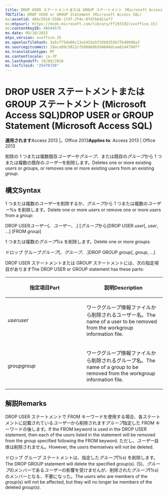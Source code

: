 ```yaml
---
title: DROP USER ステートメントまたは GROUP ステートメント (Microsoft Access SQL)
TOCTitle: DROP USER or GROUP Statement (Microsoft Access SQL)
ms:assetid: 46bc5916-556b-17df-2f4c-8fd7bbd21ef7
ms:mtpsurl: https://msdn.microsoft.com/library/Ff193192(v=office.15)
ms:contentKeyID: 48544575
ms.date: 09/18/2015
mtps_version: v=office.15
ms.openlocfilehash: 3a5cf75de06c13e2452e5f33b8355b7fb480d8a3
ms.sourcegitcommit: 19aca09c5812cfb98b68b5d4604dcaa814479df7
ms.translationtype: MT
ms.contentlocale: ja-JP
ms.lasthandoff: 10/09/2018
ms.locfileid: "25476726"
---
```

# <a name="drop-user-or-group-statement-microsoft-access-sql"></a><span data-ttu-id="f7829-102">DROP USER ステートメントまたは GROUP ステートメント (Microsoft Access SQL)</span><span class="sxs-lookup"><span data-stu-id="f7829-102">DROP USER or GROUP Statement (Microsoft Access SQL)</span></span>


<span data-ttu-id="f7829-103">**適用されます**Access 2013 |。Office 2013</span><span class="sxs-lookup"><span data-stu-id="f7829-103">**Applies to**: Access 2013 | Office 2013</span></span>

<span data-ttu-id="f7829-104">削除の 1 つまたは複数既存*ユーザー*や*グループ*、または既存の*グループ*から 1 つまたは複数の既存の*ユーザー*を削除します。</span><span class="sxs-lookup"><span data-stu-id="f7829-104">Deletes one or more existing *user*s or *group*s, or removes one or more existing *user*s from an existing *group*.</span></span>

## <a name="syntax"></a><span data-ttu-id="f7829-105">構文</span><span class="sxs-lookup"><span data-stu-id="f7829-105">Syntax</span></span>

<span data-ttu-id="f7829-106">1 つまたは複数の*ユーザー*を削除するか、*グループ*から 1 つまたは複数の*ユーザー*%s を削除します。</span><span class="sxs-lookup"><span data-stu-id="f7829-106">Delete one or more *user*s or remove one or more *user*s from a *group*:</span></span>

<span data-ttu-id="f7829-107">DROP USER*ユーザー*\[、*ユーザー*、.\] \[*グループ*から\]</span><span class="sxs-lookup"><span data-stu-id="f7829-107">DROP USER *user*\[, *user*, …\] \[FROM *group*\]</span></span>

<span data-ttu-id="f7829-108">1 つまたは複数の*グループ*%s を削除します。</span><span class="sxs-lookup"><span data-stu-id="f7829-108">Delete one or more *group*s:</span></span>

<span data-ttu-id="f7829-109">ドロップ グループ*グループ*\[、*グループ*、.\]</span><span class="sxs-lookup"><span data-stu-id="f7829-109">DROP GROUP *group*\[, *group*, …\]</span></span>

<span data-ttu-id="f7829-110">DROP USER ステートメントまたは GROUP ステートメントには、次の指定項目があります</span><span class="sxs-lookup"><span data-stu-id="f7829-110">The DROP USER or GROUP statement has these parts:</span></span>

<table>
<colgroup>
<col style="width: 50%" />
<col style="width: 50%" />
</colgroup>
<thead>
<tr class="header">
<th><p><span data-ttu-id="f7829-111">指定項目</span><span class="sxs-lookup"><span data-stu-id="f7829-111">Part</span></span></p></th>
<th><p><span data-ttu-id="f7829-112">説明</span><span class="sxs-lookup"><span data-stu-id="f7829-112">Description</span></span></p></th>
</tr>
</thead>
<tbody>
<tr class="odd">
<td><p><span data-ttu-id="f7829-113"><em>user</em></span><span class="sxs-lookup"><span data-stu-id="f7829-113"><em>user</em></span></span></p></td>
<td><p><span data-ttu-id="f7829-114">ワークグループ情報ファイルから削除されるユーザー名。</span><span class="sxs-lookup"><span data-stu-id="f7829-114">The name of a user to be removed from the workgroup information file.</span></span></p></td>
</tr>
<tr class="even">
<td><p><span data-ttu-id="f7829-115"><em>group</em></span><span class="sxs-lookup"><span data-stu-id="f7829-115"><em>group</em></span></span></p></td>
<td><p><span data-ttu-id="f7829-116">ワークグループ情報ファイルから削除されるグループ名。</span><span class="sxs-lookup"><span data-stu-id="f7829-116">The name of a group to be removed from the workgroup information file.</span></span></p></td>
</tr>
</tbody>
</table>


## <a name="remarks"></a><span data-ttu-id="f7829-117">解説</span><span class="sxs-lookup"><span data-stu-id="f7829-117">Remarks</span></span>

<span data-ttu-id="f7829-118">DROP USER ステートメントで FROM キーワードを使用する場合、各ステートメントに記載されている*ユーザー*から削除されます*グループ*指定した FROM キーワードの後します。</span><span class="sxs-lookup"><span data-stu-id="f7829-118">If the FROM keyword is used in the DROP USER statement, then each of the *user*s listed in the statement will be removed from the *group* specified following the FROM keyword.</span></span> <span data-ttu-id="f7829-119">ただし、*ユーザー*自体は削除されません。</span><span class="sxs-lookup"><span data-stu-id="f7829-119">However, the *user*s themselves will not be deleted.</span></span>

<span data-ttu-id="f7829-120">ドロップ グループ ステートメントは、指定した*グループ*(%s) を削除します。</span><span class="sxs-lookup"><span data-stu-id="f7829-120">The DROP GROUP statement will delete the specified *group*(s).</span></span> <span data-ttu-id="f7829-121">(S)、*グループ*のメンバーである*ユーザー*の影響を受けませんが、削除された*グループ*(%s) のメンバーとなる、不要になった。</span><span class="sxs-lookup"><span data-stu-id="f7829-121">The *user*s who are members of the *group*(s) will not be affected, but they will no longer be members of the deleted *group*(s).</span></span>

